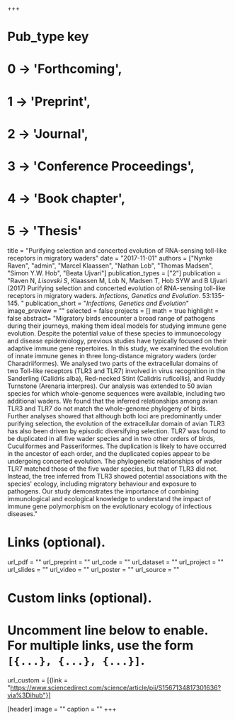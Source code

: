 +++
# Pub_type key
# 0 -> 'Forthcoming',
# 1 -> 'Preprint',
# 2 -> 'Journal',
# 3 -> 'Conference Proceedings',
# 4 -> 'Book chapter',
# 5 -> 'Thesis'
  
title = "Purifying selection and concerted evolution of RNA-sensing toll-like receptors in migratory waders"
date = "2017-11-01"
authors = ["Nynke Raven", "admin", "Marcel Klaassen", "Nathan Lob", "Thomas Madsen", "Simon Y.W. Hob", "Beata Ujvari"]
publication_types = ["2"]
publication = "Raven N, *Lisovski S*, Klaassen M, Lob N, Madsen T, Hob SYW and B Ujvari (2017) Purifying selection and concerted evolution of RNA-sensing toll-like receptors in migratory waders. _Infections, Genetics and Evolution_. 53:135-145. "
publication_short = "_Infections, Genetics and Evolution_"
image_preview = ""
selected = false
projects = []
math = true
highlight = false
abstract= "Migratory birds encounter a broad range of pathogens during their journeys, making them ideal models for studying immune gene evolution. Despite the potential value of these species to immunoecology and disease epidemiology, previous studies have typically focused on their adaptive immune gene repertoires. In this study, we examined the evolution of innate immune genes in three long-distance migratory waders (order Charadriiformes). We analysed two parts of the extracellular domains of two Toll-like receptors (TLR3 and TLR7) involved in virus recognition in the Sanderling (Calidris alba), Red-necked Stint (Calidris ruficollis), and Ruddy Turnstone (Arenaria interpres). Our analysis was extended to 50 avian species for which whole-genome sequences were available, including two additional waders. We found that the inferred relationships among avian TLR3 and TLR7 do not match the whole-genome phylogeny of birds. Further analyses showed that although both loci are predominantly under purifying selection, the evolution of the extracellular domain of avian TLR3 has also been driven by episodic diversifying selection. TLR7 was found to be duplicated in all five wader species and in two other orders of birds, Cuculiformes and Passeriformes. The duplication is likely to have occurred in the ancestor of each order, and the duplicated copies appear to be undergoing concerted evolution. The phylogenetic relationships of wader TLR7 matched those of the five wader species, but that of TLR3 did not. Instead, the tree inferred from TLR3 showed potential associations with the species' ecology, including migratory behaviour and exposure to pathogens. Our study demonstrates the importance of combining immunological and ecological knowledge to understand the impact of immune gene polymorphism on the evolutionary ecology of infectious diseases."
  
# Links (optional).
url_pdf = ""
url_preprint = ""
url_code = ""
url_dataset = ""
url_project = ""
url_slides = ""
url_video = ""
url_poster = ""
url_source = ""
  
# Custom links (optional).
#   Uncomment line below to enable. For multiple links, use the form `[{...}, {...}, {...}]`.
url_custom = [{link = "https://www.sciencedirect.com/science/article/pii/S1567134817301636?via%3Dihub"}]
  
[header]
image = ""
caption = ""
+++